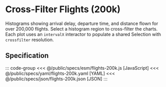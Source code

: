 <script setup>
  import { reset } from '@uwdata/vgplot';
  reset();
</script>

# Cross-Filter Flights (200k)

Histograms showing arrival delay, departure time, and distance flown for over 200,000 flights. Select a histogram region to cross-filter the charts. Each plot uses an `intervalX` interactor to populate a shared Selection with `crossfilter` resolution.

<Example spec="/specs/yaml/flights-200k.yaml" />

## Specification

::: code-group
<<< @/public/specs/esm/flights-200k.js [JavaScript]
<<< @/public/specs/yaml/flights-200k.yaml [YAML]
<<< @/public/specs/json/flights-200k.json [JSON]
:::
